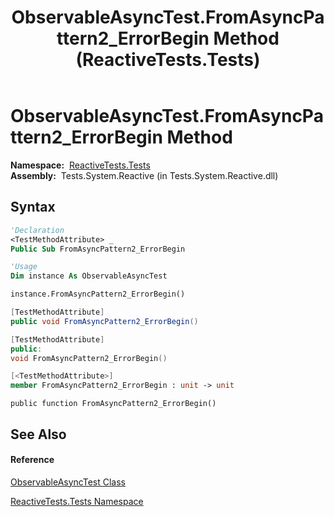 ﻿---
title: ObservableAsyncTest.FromAsyncPattern2_ErrorBegin Method  (ReactiveTests.Tests)
TOCTitle: FromAsyncPattern2_ErrorBegin Method
ms:assetid: M:ReactiveTests.Tests.ObservableAsyncTest.FromAsyncPattern2_ErrorBegin
ms:mtpsurl: https://msdn.microsoft.com/en-us/library/reactivetests.tests.observableasynctest.fromasyncpattern2_errorbegin(v=VS.103)
ms:contentKeyID: 36620413
ms.date: 06/28/2011
mtps_version: v=VS.103
f1_keywords:
- ReactiveTests.Tests.ObservableAsyncTest.FromAsyncPattern2_ErrorBegin
dev_langs:
- CSharp
- JScript
- VB
- FSharp
- c++
---

# ObservableAsyncTest.FromAsyncPattern2\_ErrorBegin Method

**Namespace:**  [ReactiveTests.Tests](hh289046\(v=vs.103\).md)  
**Assembly:**  Tests.System.Reactive (in Tests.System.Reactive.dll)

## Syntax

``` vb
'Declaration
<TestMethodAttribute> _
Public Sub FromAsyncPattern2_ErrorBegin
```

``` vb
'Usage
Dim instance As ObservableAsyncTest

instance.FromAsyncPattern2_ErrorBegin()
```

``` csharp
[TestMethodAttribute]
public void FromAsyncPattern2_ErrorBegin()
```

``` c++
[TestMethodAttribute]
public:
void FromAsyncPattern2_ErrorBegin()
```

``` fsharp
[<TestMethodAttribute>]
member FromAsyncPattern2_ErrorBegin : unit -> unit 
```

``` jscript
public function FromAsyncPattern2_ErrorBegin()
```

## See Also

#### Reference

[ObservableAsyncTest Class](hh314747\(v=vs.103\).md)

[ReactiveTests.Tests Namespace](hh289046\(v=vs.103\).md)

